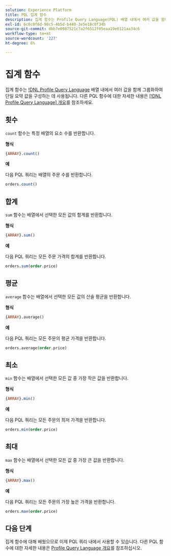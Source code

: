 ```yaml
---
solution: Experience Platform
title: PQL 집계 함수
description: 집계 함수는 Profile Query Language(PQL) 배열 내에서 여러 값을 함께 그룹화하여 단일 요약 값을 구성하는 데 사용됩니다.
exl-id: 6c0c0f6d-98c5-4b5d-b440-3e5e18c0f34b
source-git-commit: dbb7e0987521c7a2f6512f05eaa19e0121aa34c6
workflow-type: tm+mt
source-wordcount: '227'
ht-degree: 6%

---
```


# 집계 함수

집계 함수는 [!DNL Profile Query Language](PQL) 배열 내에서 여러 값을 함께 그룹화하여 단일 요약 값을 구성하는 데 사용됩니다. 다른 PQL 함수에 대한 자세한 내용은 [[!DNL Profile Query Language] 개요](./overview.md)를 참조하세요.

## 횟수

`count` 함수는 특정 배열의 요소 수를 반환합니다.

**형식**

```sql
{ARRAY}.count()
```

**예**

다음 PQL 쿼리는 배열의 주문 수를 반환합니다.

```sql
orders.count()
```

## 합계

`sum` 함수는 배열에서 선택한 모든 값의 합계를 반환합니다.

**형식**

```sql
{ARRAY}.sum()
```

**예**

다음 PQL 쿼리는 모든 주문 가격의 합계를 반환합니다.

```sql
orders.sum(order.price)
```

## 평균

`average` 함수는 배열에서 선택한 모든 값의 산술 평균을 반환합니다.

**형식**

```sql
{ARRAY}.average()
```

**예**

다음 PQL 쿼리는 모든 주문의 평균 가격을 반환합니다.

```sql
orders.average(order.price)
```

## 최소

`min` 함수는 배열에서 선택한 모든 값 중 가장 작은 값을 반환합니다.

**형식**

```sql
{ARRAY}.min()
```

**예**

다음 PQL 쿼리는 모든 주문의 최저 가격을 반환합니다.

```sql
orders.min(order.price)
```

## 최대

`max` 함수는 배열에서 선택한 모든 값 중 가장 큰 값을 반환합니다.

**형식**

```sql
{ARRAY}.max()
```

**예**

다음 PQL 쿼리는 모든 주문의 가장 높은 가격을 반환합니다.

```sql
orders.max(order.price)
```

## 다음 단계

집계 함수에 대해 배웠으므로 이제 PQL 쿼리 내에서 사용할 수 있습니다. 다른 PQL 함수에 대한 자세한 내용은 [Profile Query Language 개요](./overview.md)를 참조하십시오.
